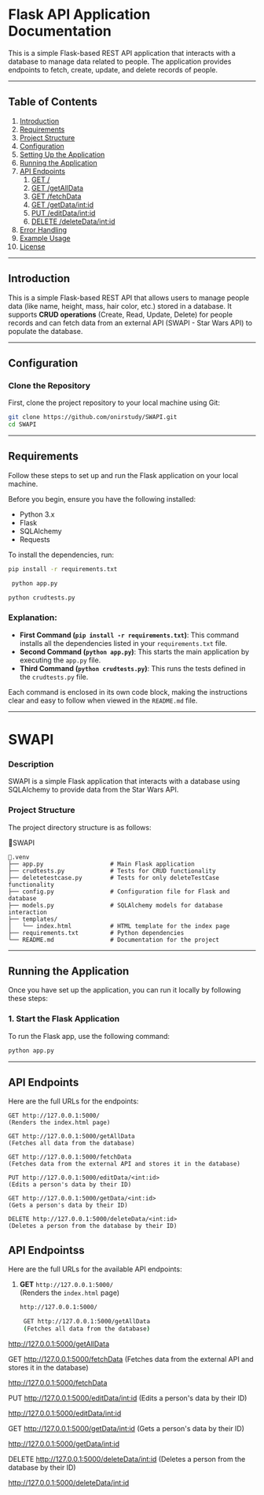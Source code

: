 # Flask API Application Documentation

This is a simple Flask-based REST API application that interacts with a database to manage data related to people. The application provides endpoints to fetch, create, update, and delete records of people.

---

## Table of Contents

1. [Introduction](#introduction)
2. [Requirements](#requirements)
3. [Project Structure](#project-structure)
4. [Configuration](#configuration)
5. [Setting Up the Application](#setting-up-the-application)
6. [Running the Application](#running-the-application)
7. [API Endpoints](#api-endpoints)
   1. [GET /](#get-)
   2. [GET /getAllData](#get-alldata)
   3. [GET /fetchData](#get-fetchdata)
   4. [GET /getData/<int:id>](#get-getdataintid)
   5. [PUT /editData/<int:id>](#put-editdataintid)
   6. [DELETE /deleteData/<int:id>](#delete-deletedataintid)
8. [Error Handling](#error-handling)
9. [Example Usage](#example-usage)
10. [License](#license)

---

## Introduction

This is a simple Flask-based REST API that allows users to manage people data (like name, height, mass, hair color, etc.) stored in a database. It supports **CRUD operations** (Create, Read, Update, Delete) for people records and can fetch data from an external API (SWAPI - Star Wars API) to populate the database.

---

## Configuration

### Clone the Repository

First, clone the project repository to your local machine using Git:

```bash
git clone https://github.com/onirstudy/SWAPI.git
cd SWAPI
```

---
## Requirements

Follow these steps to set up and run the Flask application on your local machine.

Before you begin, ensure you have the following installed:

- Python 3.x
- Flask
- SQLAlchemy
- Requests

To install the dependencies, run:

```bash
pip install -r requirements.txt
```

```bash
 python app.py
```

```bash
python crudtests.py
```

### Explanation:
- **First Command (`pip install -r requirements.txt`)**: This command installs all the dependencies listed in your `requirements.txt` file.
- **Second Command (`python app.py`)**: This starts the main application by executing the `app.py` file.
- **Third Command (`python crudtests.py`)**: This runs the tests defined in the `crudtests.py` file.

Each command is enclosed in its own code block, making the instructions clear and easy to follow when viewed in the `README.md` file.

---
# SWAPI

### Description

SWAPI is a simple Flask application that interacts with a database using SQLAlchemy to provide data from the Star Wars API.

### Project Structure

The project directory structure is as follows:


📁SWAPI

    📁.venv
    ├── app.py                   # Main Flask application
    ├── crudtests.py             # Tests for CRUD functionality
    ├── deletetestcase.py        # Tests for only deleteTestCase functionality
    ├── config.py                # Configuration file for Flask and database
    ├── models.py                # SQLAlchemy models for database interaction
    ├── templates/
    │   └── index.html           # HTML template for the index page
    ├── requirements.txt         # Python dependencies
    └── README.md                # Documentation for the project

---

## Running the Application

Once you have set up the application, you can run it locally by following these steps:

### 1. Start the Flask Application

To run the Flask app, use the following command:

```bash
python app.py
```

---

##  API Endpoints

Here are the full URLs for the endpoints:

    GET http://127.0.0.1:5000/ 
    (Renders the index.html page)

    GET http://127.0.0.1:5000/getAllData 
    (Fetches all data from the database)

    GET http://127.0.0.1:5000/fetchData  
    (Fetches data from the external API and stores it in the database)

    PUT http://127.0.0.1:5000/editData/<int:id>  
    (Edits a person's data by their ID)
 
    GET http://127.0.0.1:5000/getData/<int:id>   
    (Gets a person's data by their ID)

    DELETE http://127.0.0.1:5000/deleteData/<int:id> 
    (Deletes a person from the database by their ID)


## API Endpointss

Here are the full URLs for the available API endpoints:

1. **GET** `http://127.0.0.1:5000/`  
   (Renders the `index.html` page)  
   ```bash
   http://127.0.0.1:5000/

    GET http://127.0.0.1:5000/getAllData
    (Fetches all data from the database)

http://127.0.0.1:5000/getAllData

GET http://127.0.0.1:5000/fetchData
(Fetches data from the external API and stores it in the database)

http://127.0.0.1:5000/fetchData

PUT http://127.0.0.1:5000/editData/<int:id>
(Edits a person's data by their ID)

http://127.0.0.1:5000/editData/<int:id>

GET http://127.0.0.1:5000/getData/<int:id>
(Gets a person's data by their ID)

http://127.0.0.1:5000/getData/<int:id>

DELETE http://127.0.0.1:5000/deleteData/<int:id>
(Deletes a person from the database by their ID)

http://127.0.0.1:5000/deleteData/<int:id>
